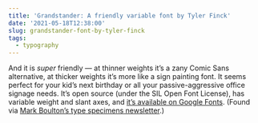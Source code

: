 ```yaml
---
title: 'Grandstander: A friendly variable font by Tyler Finck'
date: '2021-05-18T12:38:00'
slug: grandstander-font-by-tyler-finck
tags:
  - typography
---
```


And it is _super_ friendly — at thinner weights it’s a zany Comic Sans alternative, at thicker weights it’s more like a sign painting font. It seems perfect for your kid’s next birthday or all your passive-aggressive office signage needs. It’s open source (under the SIL Open Font License), has variable weight and slant axes, and [it’s available on Google Fonts](https://fonts.google.com/specimen/Grandstander). (Found via [Mark Boulton’s type specimens newsletter](https://newsletter.typespecimens.xyz/archive/the-specimen-digest-045-kerchunk).)
